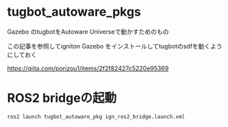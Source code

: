 # tugbot_autoware_pkgs
Gazebo のtugbotをAutoware Universeで動かすためのもの


この記事を参照してigniton Gazebo をインストールしてtugbotのsdfを動くようにしておく

https://qiita.com/porizou1/items/2f2f82427c5220e95369

# ROS2 bridgeの起動

```bash
ros2 launch tugbot_autoware_pkg ign_ros2_bridge.launch.xml
```

